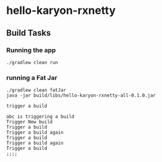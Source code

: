 # hello-karyon-rxnetty


## Build Tasks

### Running the app
```
./gradlew clean run
```

### running a Fat Jar
```
./gradlew clean fatJar
java -jar build/libs/hello-karyon-rxnetty-all-0.1.0.jar

trigger a build

abc is triggering a build
Trigger New build
Trigger a build
Trigger a build again
Trigger a build
Trigger a build again
Trigger a build
;;;;

```
